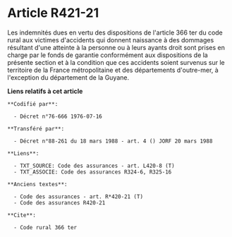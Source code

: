 # Article R421-21

Les indemnités dues en vertu des dispositions de l'article 366 ter du code rural aux victimes d'accidents qui donnent
naissance à des dommages résultant d'une atteinte à la personne ou à leurs ayants droit sont prises en charge par le fonds de
garantie conformément aux dispositions de la présente section et à la condition que ces accidents soient survenus sur le
territoire de la France métropolitaine et des départements d'outre-mer, à l'exception du département de la Guyane.

**Liens relatifs à cet article**

	**Codifié par**:

	  - Décret n°76-666 1976-07-16

	**Transféré par**:

	  - Décret n°88-261 du 18 mars 1988 - art. 4 () JORF 20 mars 1988

	**Liens**:

	  - TXT_SOURCE: Code des assurances - art. L420-8 (T)
	  - TXT_ASSOCIE: Code des assurances R324-6, R325-16

	**Anciens textes**:

	  - Code des assurances - art. R*420-21 (T)
	  - Code des assurances R420-21

	**Cite**:

	  - Code rural 366 ter
